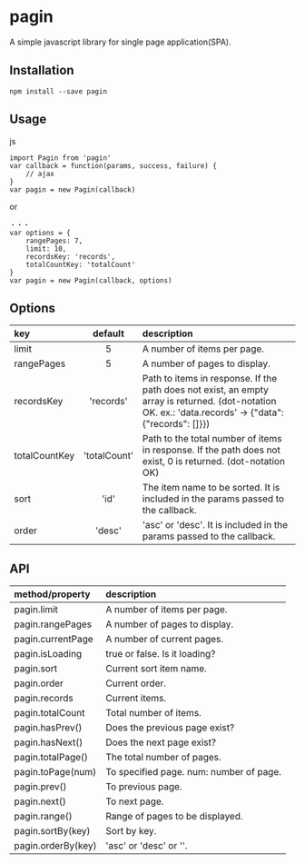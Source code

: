# pagin
A simple javascript library for single page application(SPA).

## Installation

```
npm install --save pagin
```

## Usage

js
```
import Pagin from 'pagin'
var callback = function(params, success, failure) {
    // ajax
}
var pagin = new Pagin(callback)
```

or

```
・・・
var options = {
    rangePages: 7,
    limit: 10,
    recordsKey: 'records',
    totalCountKey: 'totalCount'
}
var pagin = new Pagin(callback, options)
```

## Options

| key           |   default    | description                                                                                                                                                   |
|:--------------|:------------:|:--------------------------------------------------------------------------------------------------------------------------------------------------------------|
| limit         |      5       | A number of items per page.                                                                                                                                   |
| rangePages    |      5       | A number of pages to display.                                                                                                                                 |
| recordsKey    |  'records'   | Path to items in response. If the path does not exist, an empty array is returned. (dot-notation OK. ex.: 'data.records' -> {"data": {"records": [<items>]}}) |
| totalCountKey | 'totalCount' | Path to the total number of items in response. If the path does not exist, 0 is returned. (dot-notation OK)                                                   |
| sort          |     'id'     | The item name to be sorted. It is included in the params passed to the callback.                                                                              |
| order         |    'desc'    | 'asc' or 'desc'. It is included in the params passed to the callback.                                                                                         |

## API

| method/property    | description                             |
|:-------------------|:----------------------------------------|
| pagin.limit        | A number of items per page.             |
| pagin.rangePages   | A number of pages to display.           |
| pagin.currentPage  | A number of current pages.              |
| pagin.isLoading    | true or false. Is it loading?           |
| pagin.sort         | Current sort item name.                 |
| pagin.order        | Current order.                          |
| pagin.records      | Current items.                          |
| pagin.totalCount   | Total number of items.                  |
| pagin.hasPrev()    | Does the previous page exist?           |
| pagin.hasNext()    | Does the next page exist?               |
| pagin.totalPage()  | The total number of pages.              |
| pagin.toPage(num)  | To specified page. num: number of page. |
| pagin.prev()       | To previous page.                       |
| pagin.next()       | To next page.                           |
| pagin.range()      | Range of pages to be displayed.         |
| pagin.sortBy(key)  | Sort by key.                            |
| pagin.orderBy(key) | 'asc' or 'desc' or ''.                  |
